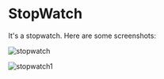 # StopWatch
It's a stopwatch.
Here are some screenshots:



![stopwatch](https://user-images.githubusercontent.com/42926672/62005854-d7f56c00-b156-11e9-98cb-7d31e581a883.png)





![stopwatch1](https://user-images.githubusercontent.com/42926672/62005856-ddeb4d00-b156-11e9-9a82-1baaf886c7c1.png)
